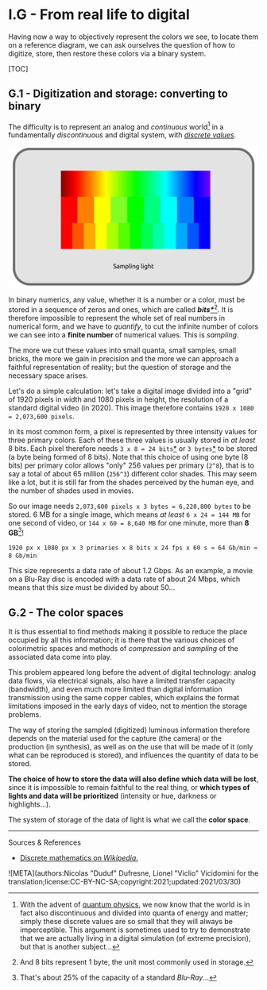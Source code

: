 # I.G - From real life to digital

Having now a way to objectively represent the colors we see, to locate them on a reference diagram, we can ask ourselves the question of how to digitize, store, then restore these colors via a binary system.

[TOC]

## G.1 - Digitization and storage: converting to binary

The difficulty is to represent an analog and *continuous* world[^1] in a fundamentally *discontinuous* and digital system, with [*discrete values*](https://en.wikipedia.org/wiki/Discrete_mathematics).

![](img/sampling.png)

In binary numerics, any value, whether it is a number or a color, must be stored in a sequence of zeros and ones, which are called ***bits[*](ZZ-vocabulaire.md)***[^2]. It is therefore impossible to represent the whole set of real numbers in numerical form, and we have to *quantify*, to cut the infinite number of colors we can see into a **finite number** of numerical values. This is *sampling*.

The more we cut these values into small quanta, small samples, small bricks, the more we gain in precision and the more we can approach a faithful representation of reality; but the question of storage and the necessary space arises.

Let's do a simple calculation: let's take a digital image divided into a "grid" of 1920 pixels in width and 1080 pixels in height, the resolution of a standard digital video (in 2020). This image therefore contains `1920 x 1080 = 2,073,600 pixels`.

In its most common form, a pixel is represented by three intensity values for three primary colors. Each of these three values is usually stored in *at least* 8 bits. Each pixel therefore needs `3 x 8 = 24 bits`[\*](ZZ-vocabulaire.md) or `3 bytes`[\*](ZZ-vocabulaire.md) to be stored (a byte being formed of 8 bits). Note that this choice of using one byte (8 bits) per primary color allows "only" 256 values per primary (`2^8`), that is to say a total of about 65 million (`256^3`) different color shades. This may seem like a lot, but it is still far from the shades perceived by the human eye, and the number of shades used in movies.

So our image needs `2,073,600 pixels x 3 bytes = 6,220,800 bytes` to be stored. 6 MB for a single image, which means *at least* `6 x 24 = 144 MB` for one second of video, or `144 x 60 = 8,640 MB` for one minute, more than **8 GB**[^3]!

```
1920 px x 1080 px x 3 primaries x 8 bits x 24 fps x 60 s ≈ 64 Gb/min ≈ 8 Gb/min
```

This size represents a data rate of about 1.2 Gbps. As an example, a movie on a Blu-Ray disc is encoded with a data rate of about 24 Mbps, which means that this size must be divided by about 50...

## G.2 - The color spaces

It is thus essential to find methods making it possible to reduce the place occupied by all this information; it is there that the various choices of colorimetric spaces and methods of *compression* and *sampling* of the associated data come into play.

This problem appeared long before the advent of digital technology: analog data flows, via electrical signals, also have a limited transfer capacity (bandwidth), and even much more limited than digital information transmission using the same copper cables, which explains the format limitations imposed in the early days of video, not to mention the storage problems.

The way of storing the sampled (digitized) luminous information therefore depends on the material used for the capture (the camera) or the production (in synthesis), as well as on the use that will be made of it (only what can be reproduced is stored), and influences the quantity of data to be stored.

**The choice of how to store the data will also define which data will be lost**, since it is impossible to remain faithful to the real thing, or **which types of lights and data will be prioritized** (intensity or hue, darkness or highlights...).

The system of storage of the data of light is what we call the **color space**.

----
Sources & References

- [Discrete mathematics on *Wikipedia*.](https://en.wikipedia.org/wiki/Discrete_mathematics)

![META](authors:Nicolas "Duduf" Dufresne, Lionel "Viclio" Vicidomini for the translation;license:CC-BY-NC-SA;copyright:2021;updated:2021/03/30)

[^1]:
    With the advent of [quantum physics](https://en.wikipedia.org/wiki/Quantum_mechanics), we now know that the world is in fact also discontinuous and divided into quanta of energy and matter; simply these discrete values are so small that they will always be imperceptible. This argument is sometimes used to try to demonstrate that we are actually living in a digital simulation (of extreme precision), but that is another subject...
[^2]:
    And 8 bits represent 1 byte, the unit most commonly used in storage.
[^3]:
    That's about 25% of the capacity of a standard *Blu-Ray*...